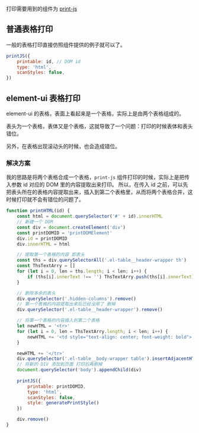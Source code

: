 打印需要用到的组件为 [print-js](https://github.com/crabbly/print.js)
## 普通表格打印
一般的表格打印直接仿照组件提供的例子就可以了。
```js
printJS({
    printable: id, // DOM id
    type: 'html',
    scanStyles: false,
})
````

## element-ui 表格打印
element-ui 的表格，表面上看起来是一个表格，实际上是由两个表格组成的。

表头为一个表格，表体又是个表格，这就导致了一个问题：打印的时候表体和表头错位。

另外，在表格出现滚动头的时候，也会造成错位。

### 解决方案
我的思路是将两个表格合成一个表格，`print-js` 组件打印的时候，实际上是把传入参数 id 对应的 DOM 里的内容提取出来打印。
所以，在传入 id 之前，可以先把表头所在的表格内容提取出来，插入到第二个表格里，从而将两个表格合并，这时候打印就不会有错位的问题了。
```js
function printHTML(id) {
    const html = document.querySelector('#' + id).innerHTML
    // 新建一个 DOM
    const div = document.createElement('div')
    const printDOMID = 'printDOMElement'
    div.id = printDOMID
    div.innerHTML = html

    // 提取第一个表格的内容 即表头
    const ths = div.querySelectorAll('.el-table__header-wrapper th')
    const ThsTextArry = []
    for (let i = 0, len = ths.length; i < len; i++) {
        if (ths[i].innerText !== '') ThsTextArry.push(ths[i].innerText)
    }

    // 删除多余的表头
    div.querySelector('.hidden-columns').remove()
    // 第一个表格的内容提取出来后已经没用了 删掉
    div.querySelector('.el-table__header-wrapper').remove()

    // 将第一个表格的内容插入到第二个表格
    let newHTML = '<tr>'
    for (let i = 0, len = ThsTextArry.length; i < len; i++) {
        newHTML += '<td style="text-align: center; font-weight: bold">' + ThsTextArry[i] + '</td>'
    }

    newHTML += '</tr>'
    div.querySelector('.el-table__body-wrapper table').insertAdjacentHTML('afterbegin', newHTML)
    // 将新的 DIV 添加到页面 打印后再删掉
    document.querySelector('body').appendChild(div)
    
    printJS({
        printable: printDOMID,
        type: 'html',
        scanStyles: false,
        style: generatePrintStyle()
    })

    div.remove()
}
```
